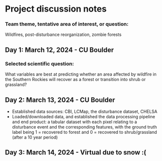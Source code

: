 # Project discussion notes

### Team theme, tentative area of interest, or question:

Wildfires, post-disturbance reorganization, zombie forests

## Day 1: March 12, 2024 - CU Boulder

### Selected scientific question: 

What variables are best at predicting whether an area affected by wildfire in the Southern Rockies will recover as a forest or transition into shrub or grassland?

## Day 2: March 13, 2024 - CU Boulder

- Established data sources: CBI, LCMap, the disturbance dataset, CHELSA
- Loaded/downloaded data, and established the data processing pipeline and end product: a tabular dataset with each pixel relating to a disturbance event and the corresponding features, with the ground truth label being 1 = recovered to forest and 0 = recovered to shrub/grassland (after a 10 year period)

## Day 3: March 14, 2024 - Virtual due to snow :(
